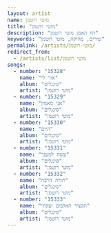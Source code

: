 ```yaml
---
layout: artist
name: מוטי רוטמן
title: "מוטי רוטמן"
description: "דף האמן מוטי רוטמן"
keywords: "שירים, מוזיקה, מוטי רוטמן"
permalink: /artists/מוטי-רוטמן/
redirect_from:
  - /artists/list/מוטי רוטמן
songs:
  - number: "15328"
    name: "אור לי"
    album: "סינגלים"
    artist: "מוטי רוטמן"
  - number: "15329"
    name: "אני מאמין"
    album: "סינגלים"
    artist: "מוטי רוטמן"
  - number: "15330"
    name: "היום"
    album: "סינגלים"
    artist: "מוטי רוטמן"
  - number: "15331"
    name: "עשה למענך"
    album: "סינגלים"
    artist: "מוטי רוטמן"
  - number: "15332"
    name: "תורה הרבה"
    album: "סינגלים"
    artist: "מוטי רוטמן"
  - number: "15333"
    name: "תקציר האלבום זעקתי"
    album: "סינגלים"
    artist: "מוטי רוטמן"
---
```

